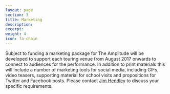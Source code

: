 ```yaml
---
layout: page
section: 3
title: Marketing
description:
excerpt:
weight: 4
icon: fa-chain
---
```

Subject to funding a marketing package for The Amplitude will be developed to support each touring venue from August 2017 onwards to connect to audiences for the performance. In addition to print materials this will include a number of marketing tools for social media, including GIFs, video teasers, supporting material for school visits and propositions for Twitter and Facebook posts.
Please contact <a href="mailto:jim@dance4.co.uk">Jim Hendley</a> to discuss your specific requirements.
